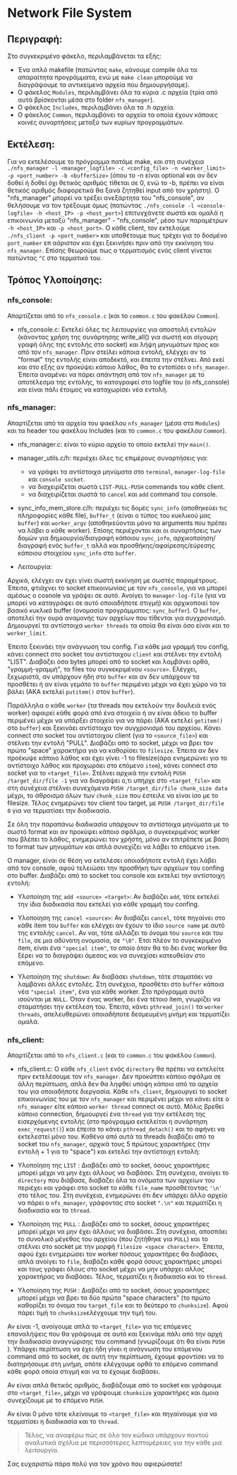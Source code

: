 # Network File System

## Περιγραφή:

Στο συγκεκριμένο φάκελο, περιλαμβάνεται τα εξής:

- Ένα απλό makefile (πατώντας `make`, κάνουμε compile όλα τα απαραίτητα προγράμματα, ενώ με `make clean` μπορούμε να διαγράψουμε τα αντικείμενα αρχεία που δημιουργήσαμε).
- Ο φάκελος `Modules`, περιλαμβάνει όλα τα κύρια .c αρχεία (τρία από αυτά βρίσκονται μέσα στο folder `nfs_manager`).
- Ο φάκελος `Includes`, περιλαμβάνει όλα τα .h αρχεία.
- Ο φάκελος `Common`, περιλαμβάνει τα αρχεία τα οποία έχουν κάποιες κοινές συναρτήσεις μεταξύ των κυρίων προγραμμάτων.

## Εκτέλεση:

Για να εκτελέσουμε το πρόγραμμα πατάμε make, και στη συνέχεια `./nfs_manager -l <manager_logfile> -c <config_file> -n <worker_limit> -p <port_number> -b <bufferSize>` (όπου το -n είναι optional και αν δεν δοθεί ή δοθεί όχι θετικός αριθμός τίθεται σε 0, ενώ το -b, πρέπει να είναι θετικός αριθμός διαφορετικά θα ξανά ζητηθεί input από τον χρήστη).
Ο "nfs_manager" μπορεί να τρέξει ανεξάρτητα του "nfs_console", αν θελήσουμε να τον τρέξουμε όμως (πατώντας `./nfs_console -l <console-logfile> -h <host_IP> -p <host_port>`) επιτυγχάνετε σωστά και ομαλά η επικοινωνία μεταξύ "nfs_manager" - "nfs_console", μέσο των παραμέτρων `-h <host_IP>` και `-p <host_port>`.
Ο κάθε client, τον εκτελούμε `./nfs_client -p <port_number>` και υποθέτουμε πως τρέχει για το δοσμένο `port_number` επ αόριστον και έχει ξεκινήσει πριν από την εκκίνηση του `nfs_manager`. Επίσης θεωρούμε πως ο τερματισμός ενός client γίνεται πατώντας `^C` στο τερματικό του.

## Τρόπος Υλοποίησης:

### nfs_console:

Απαρτίζεται από το `nfs_console.c` (και το `common.c` του φακέλου `Common`).

- nfs_console.c:
Eκτελεί όλες τις λειτουργίες για αποστολή εντολών (κάνοντας χρήση της συνάρτησης write_all() για σωστή και σίγουρη γραφή όλης της εντολής στο socket) και λήψη μηνυμάτων προς και από τον `nfs_manager`. Πριν στείλει κάποια εντολή, ελέγχει αν το "format" της εντολής είναι αποδεκτό, και έπειτα την στέλνει. Από εκεί και στο εξής αν προκύψει κάποιο λάθος, θα το εντοπίσει ο `nfs_manager`. Έπειτα αναμένει να πάρει απάντηση από τον `nfs_manager` με το αποτέλεσμα της εντολής, το καταγραφεί στο logfile του (ο nfs_console) και είναι πάλι έτοιμος να καταχωρίσει νέα εντολή.

### nfs_manager:

Απαρτίζεται από τα αρχεία του φακέλου `nfs_manager` (μέσα στο `Modules`) και τα header του φακέλου Includes (και το `common.c` του φακέλου `Common`).

- nfs_manager.c: είναι το κύριο αρχείο το οποίο εκτελεί την `main()`.

- manager_utils.c/h: περιέχει όλες τις επιμέρους συναρτήσεις για:
    + να γράφει τα αντίστοιχα μηνύματα στο `terminal`, `manager-log-file` και `console socket`.
    + να διαχειρίζεται σωστά `LIST-PULL-PUSH` commands του κάθε client.
    + να διαχειρίζεται σωστά το `cancel` και `add` command του console.

- sync_info_mem_store.c/h: περιέχει τις δομές `sync_info` (αποθηκεύει τις πληροφορίες κάθε file), `buffer_t` (είναι ο τύπος του κυκλικού μας `buffer`) και `worker_argv` (αποθηκεύονται μόνο τα arguments που πρέπει να λάβει ο κάθε worker). Επίσης περιέχονται και οι συναρτήσεις των δομών για δημιουργία/διαγραφή κάποιου `sync_info`, αρχικοποίηση/διαγραφή ενός `buffer_t` αλλά και προσθήκης/αφαίρεσης/εύρεσης κάποιου στοιχείου `sync_info` στο `buffer`.

* Λειτουργία:

Αρχικά, ελέγχει αν έχει γίνει σωστή εκκίνηση με σωστές παραμέτρους. Έπειτα, φτιάχνει το socket επικοινωνίας με τον `nfs_console`, για να μπορεί αμέσως ο cosnole να γράψει σε αυτό. Ανοίγει το `manager-log-file` (για να μπορεί να καταγράψει σε αυτό οποιαδήποτε στιγμή) και αρχικοποιεί τον βασικό κυκλικό buffer (ονομασία προγράμματος: `sync_buffer`). Ο `buffer`, αποτελεί την ουρά αναμονής των αρχείων που τίθενται για συγχρονισμό. Δημιουργεί τα αντίστοιχα `worker threads` τα οποία θα είναι όσο είναι και το `worker_limit`. 

Έπειτα ξεκινάει την ανάγνωση του config. Για κάθε μια γραμμή του config, κάνει connect στο socket του αντίστοιχου `client` και στέλνει την εντολή "LIST". Διαβάζει όσα bytes μπορεί από το socket και λαμβάνει ορθά, "γραμμή-γραμμή", τα files του συγκεκριμένου `<source>`. Ελέγχει, ξεχωριστά, αν υπάρχουν ήδη στο `buffer` και αν δεν υπάρχουν τα προσθέτει ή αν είναι γεμάτο το `buffer` περιμένει μέχρι να έχει χώρο να τα βάλει (ΑΚΑ εκτελεί `putitem()` στον `buffer`).

Παράλληλα ο κάθε `worker` (τα threads που εκτελούν την δουλειά ενός worker) αφαιρεί κάθε φορά από ένα στοιχείο ή αν είναι άδειο το buffer περιμένει μέχρι να υπάρξει στοιχείο για να πάρει (ΑΚΑ εκτελεί `getitem()` στο `buffer`) και ξεκινάει αντίστοιχα τον συγχρονισμό του αρχείου.
Κάνει connect στο socket του αντίστοιχου client (για το `<source_file>`) και στέλνει την εντολή "PULL". Διαβάζει από το socket, μέχρι να βρει τον πρώτο "space" χαρακτήρα για να καθορίσει το `filesize`. Έπειτα αν δεν προέκυψε κάποιο λάθος και έχει γίνει -1 το filesize(άρα ενημερώνει για το αντίστοιχο λάθος και προχωράει στο επόμενο `item`), κάνει connect στο socket για το `<target_file>`.
Στέλνει αρχικά την εντολή `PUSH /target_dir/file -1` για να διαγράψει ο,τι υπήρχε στο `<target_file>` και στη συνέχεια στέλνει συνεχόμενα `PUSH /target_dir/file chunk_size data` μέχρι, το άθροισμα όλων των `chunk_size` που έστειλε να είναι ίσο με το filesize. Τέλος ενημερώνει τον client του target, με `PUSH /target_dir/file 0` για να τερματίσει την διαδικασία.

Σε όλη την παραπάνω διαδικασία υπάρχουν τα αντίστοιχα μηνύματα με το σωστό format και αν προκύψει κάποιο σφάλμα, ο συγκεκριμένος worker που βλέπει το λάθος, ενημερώνει τον χρήστη, μόνο αν επιτρέπετε με βάση το format των μηνυμάτων και απλά συνεχίζει να λάβει το επόμενο `item`.

Ο manager, είναι σε θέση να εκτελέσει οποιαδήποτε εντολή έχει λάβει από τον console, αφού τελειώσει την προσθήκη των αρχείων του confing στο buffer.
Διαβάζει από το socket του console και εκτελεί την αντίστοιχη εντολή:

+ Υλοποίηση της `add <source> <target>`:
    Αν διαβάζει `add`, τότε εκτελεί την ίδια διαδικασία που εκτελεί για κάθε γραμμή του confing.

+ Υλοποίηση της `cancel <source>`:
    Αν διαβάζει `cancel`, τότε πηγαίνει στο κάθε item του `buffer` και ελέγχει αν έχουν το ίδιο `source name` με αυτό της εντολής `cancel`. Αν ναι, τότε αλλάζει το όνομα του `source` και του `file`, σε μια αδύνατη ονομασία, σε `"\0"`. Έτσι πλέον το συγκεκριμένο item, είναι ένα `"special item"`, το οποίο όταν θα το δει ένας worker θα ξέρει να το διαγράψει άμεσος και να συνεχίσει κατευθείαν στο επόμενο.

+ Υλοποίηση της `shutdown`:
    Αν διαβάσει `shutdown`, τότε σταματάει να λαμβάνει άλλες εντολές. Στη συνέχεια, προσθέτει στο `buffer` κάποια νέα `"special item"`, ένα για κάθε worker. Στο πρόγραμμα αυτά ισούνται με `NULL`. Όταν ένας worker, δει ένα τέτοιο item, γνωρίζει να σταματήσει την εκτέλεση του. Έπειτα, κάνει `pthread_join()` τα `worker threads`, απελευθερώνει οποιαδήποτε δεσμευμένη μνήμη και τερματίζει ομαλά.

### nfs_client:

Απαρτίζεται από το `nfs_client.c` (και το `common.c` του φακέλου `Common`).

- nfs_client.c: 
Ο κάθε `nfs_client` ενός `directory` θα πρέπει να εκτελείτε πριν εκτελέσουμε τον `nfs_manager`. Δεν προκύπτει κάποιο σφάλμα σε άλλη περίπτωση, απλά δεν θα ληφθεί υπόψη κάποιο από τα αρχεία του <directory> για οποιαδήποτε διεργασία. Κάθε `nfs_client`, δημιουργεί το socket επικοινωνίας του με τον `nfs_manager` και περιμένει μέχρι να κάνει είτε ο `nfs_manager` είτε κάποιο `worker thread` connect σε αυτό. Μόλις βρεθεί κάποιο connection, δημιουργεί ένα `thread` για την εκτέλεση της εισερχόμενης εντολής (στο πρόγραμμα εκτελείται η συνάρτηση `exec_request()`) και έπειτα το κάνει `pthread_detach()` και το αφήνει να εκτελεστεί μόνο του.
Καθένα από αυτά τα threads διαβάζει από το socket του `nfs_manager`, αρχικά τους 5 πρώτους χαρακτήρες (την εντολή + 1 για το "space") και εκτελεί την αντίστοιχη εντολή:

+ Υλοποίηση της `LIST` : Διαβάζει από το socket, όσους χαρακτήρες μπορεί μέχρι να μην έχει άλλους να διαβάσει. Στη συνέχεια, ανοίγει το `directory` που διάβασε, διαβάζει όλα τα ονόματα των αρχείων του περιέχει και γράφει στο socket το κάθε `file_name` προσθέτοντας `'\n'` στο τέλος του. Στη συνέχεια, ενημερώνει ότι δεν υπάρχει άλλο αρχείο να πάρει ο `nfs_manager`, γράφοντας στο socket `".\n"` και τερματίζει η διαδικασία και το `thread`.

+ Υλοποίηση της `PULL` : Διαβάζει από το socket, όσους χαρακτήρες μπορεί μέχρι να μην έχει άλλους να διαβάσει. Στη συνέχεια, αποσπάει το συνολικό μέγεθος του αρχείου (που ζητήθηκε για `PULL`) και το στέλνει στο socket με την μορφή `filesize <space character>`. Έπειτα, αφού έχει ενημερώσει τον worker πόσους χαρακτήρες θα διαβάσει, απλά ανοίγει το `file`, διαβάζει κάθε φορά όσους χαρακτήρες μπορεί και τους γράφει όλους στο socket μέχρι να μην υπάρχει αλλος χαρακτήρας να διαβάσει. Τέλος, τερματίζει η διαδικασία και το `thread`.

+ Υλοποίηση της `PUSH` : Διαβάζει από το socket, όσους χαρακτήρες μπορεί μέχρι να βρει τα δύο πρώτα "space characters" (το πρώτο καθορίζει το όνομα του `target_file` και το δεύτερο το `chunksize`). Αφού πάρει τιμή το `chunksize`ελέγχουμε την τιμή του.

Αν είναι -1, ανοίγουμε απλά το `<target_file>` για τις επόμενες επαναλήψεις που θα γράψουμε σε αυτό και ξεκινάμε πάλι από την αρχή την διαδικασία αναγνώρισης του command (γνωρίζουμε ότι θα είναι `PUSH `). Υπάρχει περίπτωση να έχει ήδη γίνει η ανάγνωση του επόμενου command από το socket, σε αυτή την περίπτωση, έχουμε φροντίσει να το διατηρήσουμε στη μνήμη, οπότε ελέγχουμε ορθά το επόμενο command κάθε φορά οποία στιγμή και να το έχουμε διαβάσει.

Αν είναι απλά θετικός αριθμός, διαβάζουμε από το socket και γράφουμε στο `<target_file>`, μέχρι να γράψουμε `chunksize` χαρακτήρες και όμοια συνεχίζουμε με το επόμενο `PUSH`.

Αν είναι 0 μόνο τότε κλείνουμε το `<target_file>` και πηγαίνουμε για να τερματίσει η διαδικασία και το `thread`.


> Τέλος, να αναφέρω πώς σε όλο τον κώδικα υπάρχουν παντού αναλυτικά σχόλια με περισσότερες λεπτομέρειες για την κάθε μια λειτουργία.

Σας ευχαριστώ πάρα πολύ για τον χρόνο που αφιερώσατε!